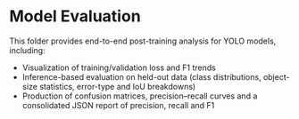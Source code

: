 # Model Evaluation

This folder provides end-to-end post-training analysis for YOLO models, including:

- Visualization of training/validation loss and F1 trends  
- Inference-based evaluation on held-out data (class distributions, object-size statistics, error-type and IoU breakdowns)  
- Production of confusion matrices, precision–recall curves and a consolidated JSON report of precision, recall and F1  
